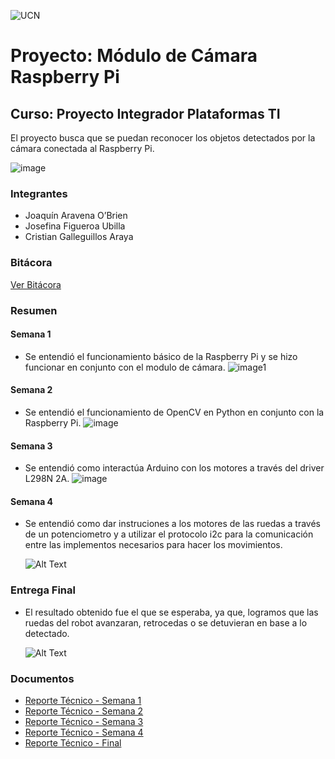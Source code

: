 ![UCN](images/60x60-ucn-negro.png)

# Proyecto: Módulo de Cámara Raspberry Pi
## Curso: Proyecto Integrador Plataformas TI

El proyecto busca que se puedan reconocer los objetos detectados por la cámara conectada al Raspberry Pi. 

![image](/images/final/MrRobot.jpeg)

### Integrantes

* Joaquín Aravena O’Brien
* Josefina Figueroa Ubilla
* Cristian Galleguillos Araya

### Bitácora

[Ver Bitácora](docs/BITACORA.md)

### Resumen

#### Semana 1
- Se entendió el funcionamiento básico de la Raspberry Pi y se hizo funcionar en conjunto con el modulo de cámara.
    ![image1](images/set.png)

#### Semana 2
- Se entendió el funcionamiento de OpenCV en Python en conjunto con la Raspberry Pi.
    ![image](images/code1.jpeg)

#### Semana 3
- Se entendió como interactúa Arduino con los motores a través del driver L298N 2A.
    ![image](/images/semana_3/conexion_3.jpg)

#### Semana 4
- Se entendió como dar instruciones a los motores de las ruedas a través de un potenciometro y a utilizar el  protocolo i2c para la comunicación entre las implementos necesarios para hacer los movimientos.

    ![Alt Text](/images/semana4.gif)
### Entrega Final
- El resultado obtenido fue el que se esperaba, ya que, logramos que las ruedas del robot avanzaran, retrocedas o se detuvieran en base a lo detectado.

     ![Alt Text](/images/final/MrRobotFinal.gif)



### Documentos

* [Reporte Técnico - Semana 1](docs/README.md)
* [Reporte Técnico - Semana 2](docs/SEMANA2.MD)
* [Reporte Técnico - Semana 3](docs/SEMANA3.MD)
* [Reporte Técnico - Semana 4](docs/SEMANA4.MD)
* [Reporte Técnico - Final](docs/FINAL.MD)





